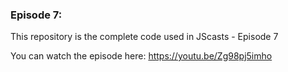 ### Episode 7:

This repository is the complete code used in JScasts - Episode 7

You can watch the episode here: https://youtu.be/Zg98pj5imho